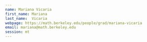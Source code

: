 ```yaml
---
name: Mariana Vicaria
first_name: Mariana
last_name:  Vicaria
webpage: https://math.berkeley.edu/people/grad/mariana-vicaria
email: mariana@math.berkeley.edu 
session: mt
---
```

